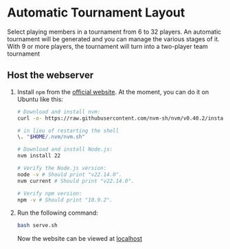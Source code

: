 # Automatic Tournament Layout

Select playing members in a tournament from 6 to 32 players. An automatic tournament will be generated and you can manage the various stages of it. With 9 or more players, the tournament will turn into a two-player team tournament

## Host the webserver

1. Install `npm` from the [official website](https://nodejs.org/en/download). At the moment, you can do it on Ubuntu like this:

    ```bash
    # Download and install nvm:
    curl -o- https://raw.githubusercontent.com/nvm-sh/nvm/v0.40.2/install.sh | bash

    # in lieu of restarting the shell
    \. "$HOME/.nvm/nvm.sh"

    # Download and install Node.js:
    nvm install 22

    # Verify the Node.js version:
    node -v # Should print "v22.14.0".
    nvm current # Should print "v22.14.0".

    # Verify npm version:
    npm -v # Should print "10.9.2".
    ```

1. Run the following command:

    ```bash
    bash serve.sh
    ```

    Now the website can be viewed at [localhost](http://127.0.0.1:1337)